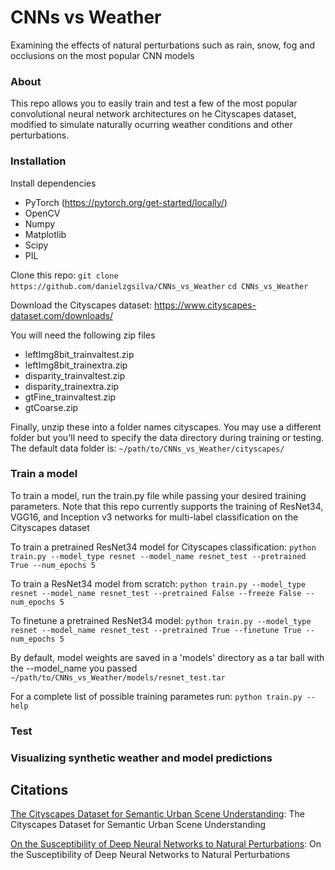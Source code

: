 # CNNs vs Weather
Examining the effects of natural perturbations such as rain, snow, fog and occlusions on the most popular CNN models

### About
This repo allows you to easily train and test a few of the most popular convolutional neural network architectures on he Cityscapes dataset, modified to simulate naturally ocurring weather conditions and other perturbations.

### Installation
Install dependencies
- PyTorch (https://pytorch.org/get-started/locally/)
- OpenCV
- Numpy
- Matplotlib
- Scipy 
- PIL

Clone this repo:
```git clone https://github.com/danielzgsilva/CNNs_vs_Weather```
```cd CNNs_vs_Weather```

Download the Cityscapes dataset: https://www.cityscapes-dataset.com/downloads/

You will need the following zip files
- leftImg8bit_trainvaltest.zip
- leftImg8bit_trainextra.zip
- disparity_trainvaltest.zip
- disparity_trainextra.zip
- gtFine_trainvaltest.zip
- gtCoarse.zip 

Finally, unzip these into a folder names cityscapes. You may use a different folder but you'll need to specify the data directory during training or testing. The default data folder is:
```~/path/to/CNNs_vs_Weather/cityscapes/```

### Train a model
To train a model, run the train.py file while passing your desired training parameters. Note that this repo currently supports the training of ResNet34, VGG16, and Inception v3 networks for multi-label classification on the Cityscapes dataset

To train a pretrained ResNet34 model for Cityscapes classification:
```python train.py --model_type resnet --model_name resnet_test --pretrained True --num_epochs 5```

To train a ResNet34 model from scratch:
```python train.py --model_type resnet --model_name resnet_test --pretrained False --freeze False --num_epochs 5```

To finetune a pretrained ResNet34 model:
```python train.py --model_type resnet --model_name resnet_test --pretrained True --finetune True --num_epochs 5```

By default, model weights are saved in a 'models' directory as a tar ball with the --model_name you passed
```~/path/to/CNNs_vs_Weather/models/resnet_test.tar```

For a complete list of possible training parametes run:
```python train.py --help```

### Test


### Visualizing synthetic weather and model predictions


## Citations
[The Cityscapes Dataset for Semantic Urban Scene Understanding](https://arxiv.org/abs/1604.01685): The Cityscapes Dataset for Semantic Urban Scene Understanding

[On the Susceptibility of Deep Neural Networks to Natural Perturbations](https://www.osti.gov/biblio/1557474): On the Susceptibility of Deep Neural Networks to Natural Perturbations  

